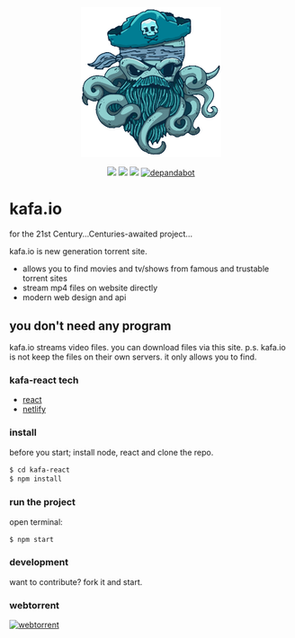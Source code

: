 <p align="center"><img src="https://github.com/cemkiy/kafa-react/blob/development/src/assets/img/logo.gif" width="250"></p>
<p align="center">
    <a href="https://github.com/cemkiy/kafa-react/actions/workflows/node.js.yml"><img src="https://github.com/cemkiy/kafa-react/actions/workflows/node.js.yml/badge.svg"></a>
    <a href="https://img.shields.io/badge/code_style-standard-brightgreen.svg"><img src="https://img.shields.io/badge/code_style-standard-brightgreen.svg"></a>
    <a href="https://snyk.io/test/github/cemkiy/kafa-react"><img src="https://snyk.io/test/github/cemkiy/kafa-react/badge.svg"></a>
    <a href=""><img src="https://badgen.net/dependabot/cemkiy/kafa-react?icon=dependabot" alt="depandabot"></a>
</p>

# kafa.io

for the 21st Century...Centuries-awaited project...

kafa.io is new generation torrent site.

  - allows you to find movies and tv/shows from  famous and trustable torrent sites
  - stream mp4 files on website directly
  - modern web design and api

## you don't need any program

kafa.io streams video files. you can download files via this site.
p.s. kafa.io is not keep the files on their own servers. it only allows you to find.  

### kafa-react tech

 - [react](https://reactjs.org/)
 - [netlify](https://netlify.com)

### install

before you start; install node, react and clone the repo.

```sh
$ cd kafa-react
$ npm install
```

### run the project
open terminal:

```sh
$ npm start
```

### development

want to contribute?
fork it and start.

### webtorrent
[![webtorrent](https://webtorrent.io/img/webtorrent-small.png)](https://webtorrent.io/)
